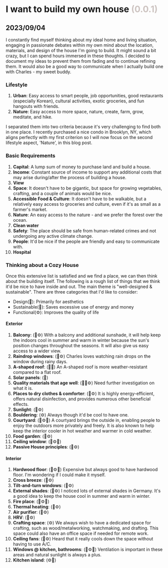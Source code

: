 # I want to build my own house <span style="color:#CDC4C1"> (0.0.1) </span>
## 2023/09/04

I constantly find myself thinking about my ideal home and living situation, engaging in passionate debates within my own mind about the location, materials, and design of the house I'm going to build. It might sound a bit crazy, but I can spend hours immersed in these thoughts. I decided to document my ideas to prevent them from fading and to continue refining them. It would also be a good way to communicate when I actually build one with Charles - my sweet buddy.

### Lifestyle
1. **Urban**: Easy access to smart people, job opportunities, good restaurants (especially Korean), cultural activities, exotic groceries, and fun hangouts with friends.
2. **Nature**: Easy access to more space, nature, create, farm, grow, meditate, and hike.

I separated them into two criteria because it's very challenging to find both in one place. I recently purchased a nice condo in Brooklyn, NY, which aligns perfectly with my first criterion so I will now focus on the second lifestyle aspect, 'Nature', in this blog post.

### Basic Requirements
1. **Capital**: A lump sum of money to purchase land and build a house.
2. **Income**: Constant source of income to support any additional costs that may arise during/after the process of building a house.
3. **View**
4. **Space**: It doesn't have to be gigantic, but space for growing vegetables, crafting, and a couple of animals would be nice.
5. **Accessible Food & Culture**: It doesn't have to be walkable, but a relatively easy access to groceries and culture, even if it's as small as a farmer's market.
6. **Nature**: An easy access to the nature - and we prefer the forest over the ocean.
7. **Clean water**
8. **Safety**: The place should be safe from human-related crimes and not undergoing any active climate change.
9. **People**: It'd be nice if the people are friendly and easy to communicate with.
10. **Hospital**

### Thinking about a Cozy House
Once this extensive list is satisfied and we find a place, we can then think about the building itself. The following is a rough list of things that we think it'd be nice to have inside and out. The main theme is "well-designed & sustainable". There are three categories that I'd like to consider:
- Design(💅): Primarily for aesthetics
- Sustainable(🌳): Saves excessive use of energy and money
- Functional(⚙️): Improves the quality of life

#### Exterior
1. **Balcony**: (🌳⚙️) With a balcony and additional sunshade, it will help keep the indoors cool in summer and warm in winter because the sun's position changes throughout the seasons. It will also give us easy access to a wider view.
2. **Raindrop windows**: (💅⚙️) Charles loves watching rain drops on the window during rainy days.
3. **A-shaped roof**: (💅🌳) An A-shaped roof is more weather-resistant compared to a flat roof.
4. **Solar panels**: (🌳)
5. **Quality materials that age well**: (🌳💅⚙️) Need further investigation on what it is.
6. **Places to dry clothes & comforter**: (🌳⚙️) It is highly energy-efficient, offers natural disinfection, and provides numerous other beneficial effects.
7. **Sunlight**: (🌳⚙️)
8. **Bouldering**: (⚙️) Always though it'd be cool to have one.
9. **Courtyard**: (🌳⚙️💅) A courtyard brings the outside in, enabling people to enjoy the outdoors more privately and freely. It is also known to help keep the interior cooler in hot weather and warmer in cold weather.
10. **Food garden**: (🌳⚙️)
11. **Ceiling window**: (🌳⚙️💅)
12. **Passive House principles**: (🌳⚙️)

#### Interior
1. **Hardwood floor**: (🌳⚙️💅) Expensive but always good to have hardwood floor. I'm wondering if I could make it myself.
2. **Cross breeze**: (🌳⚙️)
3. **Tilt-and-turn windows**: (🌳⚙️)
4. **External shades**: (🌳⚙️) I noticed lots of external shades in Germany. It's a good idea to keep the house cool in summer and warm in winter.
5. **Fire place**: (🌳⚙️💅)
6. **Thermal heating**: (🌳⚙️)
7. **Air purifier**: (🌳⚙️)
8. **HRV**: (🌳⚙️)
9. **Crafting space**: (⚙️) We always wish to have a dedicated space for crafting, such as wood/metalworking, watchmaking, and drafting. This space could also have an office space if needed for remote work.
10. **Ceiling fans**: (🌳⚙️) Heard that it really cools down the space without having to use A/C.
11. **Windows @ kitchen, bathrooms**: (🌳⚙️💅) Ventilation is important in these areas and natural sunlight is always a plus.
12. **Kitchen island**: (⚙️💅)